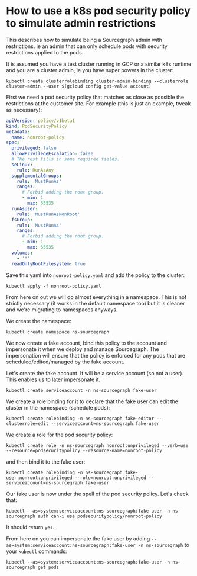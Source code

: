 # How to use a k8s pod security policy to simulate admin restrictions

This describes how to simulate being a Sourcegraph admin with restrictions. ie an admin that can only schedule pods with
security restrictions applied to the pods.

It is assumed you have a test cluster running in GCP or a similar k8s runtime and you are a cluster admin, ie
you have super powers in the cluster:

```shell script
kubectl create clusterrolebinding cluster-admin-binding --clusterrole cluster-admin --user $(gcloud config get-value account)
```

First we need a pod security policy that matches as close as possible the restrictions at the customer site. For example
(this is just an example, tweak as necessary):

```yaml
apiVersion: policy/v1beta1
kind: PodSecurityPolicy
metadata:
  name: nonroot-policy
spec:
  privileged: false
  allowPrivilegeEscalation: false
  # The rest fills in some required fields.
  seLinux:
    rule: RunAsAny
  supplementalGroups:
    rule: 'MustRunAs'
    ranges:
      # Forbid adding the root group.
      - min: 1
        max: 65535
  runAsUser:
    rule: 'MustRunAsNonRoot'
  fsGroup:
    rule: 'MustRunAs'
    ranges:
      # Forbid adding the root group.
      - min: 1
        max: 65535
  volumes:
    - '*'
  readOnlyRootFilesystem: true
```

Save this yaml into `nonroot-policy.yaml` and add the policy to the cluster:

```shell script
kubectl apply -f nonroot-policy.yaml
```

From here on out we will do almost everything in a namespace. This is not strictly necessary (it works in the default namespace too)
but it is cleaner and we're migrating to namespaces anyways.

We create the namespace:

```shell script
kubectl create namespace ns-sourcegraph
```

We now create a fake account, bind this policy to the account and impersonate it when we deploy and manage Sourcegraph.
The impersonation will ensure that the policy is enforced for any pods that are scheduled/edited/managed by the fake account.

Let's create the fake account. It will be a service account (so not a user). This enables us to later impersonate it.

```shell script
kubectl create serviceaccount -n ns-sourcegraph fake-user
```

We create a role binding for it to declare that the fake user can edit the cluster in the namespace (schedule pods):

```shell script
kubectl create rolebinding -n ns-sourcegraph fake-editor --clusterrole=edit --serviceaccount=ns-sourcegraph:fake-user
```

We create a role for the pod security policy:

```shell script
kubectl create role -n ns-sourcegraph nonroot:unprivileged --verb=use --resource=podsecuritypolicy --resource-name=nonroot-policy
```

and then bind it to the fake user:

```shell script
kubectl create rolebinding -n ns-sourcegraph fake-user:nonroot:unprivileged --role=nonroot:unprivileged --serviceaccount=ns-sourcegraph:fake-user
```

Our fake user is now under the spell of the pod security policy. Let's check that:

```shell script
kubectl --as=system:serviceaccount:ns-sourcegraph:fake-user -n ns-sourcegraph auth can-i use podsecuritypolicy/nonroot-policy
```

It should return `yes`.

From here on you can impersonate the fake user by adding `--as=system:serviceaccount:ns-sourcegraph:fake-user -n ns-sourcegraph` to your `kubectl` commands:

```shell script
kubectl --as=system:serviceaccount:ns-sourcegraph:fake-user -n ns-sourcegraph get pods
```
